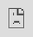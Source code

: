 ```yaml
---
title: "Reinforcement Learning in HASH Simulations"
date: "2021-07-14"
categories: 
  - "Simulation"
  - "AI"
---
```


_[Q-Learning Map Explorer](https://hash.ai/@hash/q-learning-map-explorer)_

Reinforcement Learning (RL) is a way to teach an agent how to behave in an environment by rewarding it when it does well and penalizing it when it does poorly. Using RL in HASH, you can create complex agents that figure out 'on their own' optimal strategies to follow in a simulation. These strategies (or **policies**) can then be applied to real world situations.

Reinforcement learning has the potential to transform how we build and use simulations. HASH as a platform is designed to help you leverage advances in the field of ML/RL and apply them directly within your simulations.

We've created a demonstration in HASH using a simple reinforcement learning algorithm called Q-Learning that agents can use to navigate a two-dimensional environment, avoid obstacles, and get to an end goal. You can follow along in our example simulation (linked and below), or use the [Q-Learning behavior library](https://hash.ai/@hash/qrl) we've published to experiment with it in your own RL simulations.

<iframe style="position: absolute; top: 0; left: 0;" src="https://core.hash.ai/embed.html?project=%40hash%2Fq-learning-map-explorer&amp;ref=stable&amp;tabs=3d%2Canalysis" width="100%" height="100%" frameborder="0" scrolling="auto"></iframe>

* * *

The basic structure of a reinforcement learning simulation is an **agent** decides what **actions** to take in a given time step in its **environment**; it executes the action, updating the **state** of the agent and its surrounding, and receives a **reward** which can then **update** the **policy** the agent uses to select actions.

![](images/rl-loop.png)

From "Reinforcement Learning: An Introduction, Sutton and Barto,   
MIT Press, Cambridge, MA, 2018

This loop continues until the agent either reaches the goal, hits an obstacle, or until a set number of time steps have passed; once either condition is met the simulation resets and repeats. However the policy the agent is using will be preserved, and updated every episode. After many runs (or episodes) the agent’s policy should converge to an optimal set of actions that are best suited for maximizing its reward.

Let's break down the different parts of the simulation and see how they fit into this RL framework.

#### **Environment**

Gridworld: The 2D environment we'll create for the agent to operate in is called 'gridworld'. This is a common testing and demo environment for experimenting with reinforcement learning algorithms. It's a two dimensional space populated with blocks that represent obstacles or goals. If the agent lands on an obstacle, it's penalized. If it gets to the goal state, the agent is rewarded.

The parameters for the environment are defined in **globals.json** in the gridworld object. In the initialization file, **init.py,** the environment is created from these parameters.

![](images/image32.png)

Our agent (the green 3D block), sitting in patient contemplation at simulation initialization, surveying the red obstacles and blue goal state.

#### **Agent**

The agent is initialized with a set of behaviors:

\[“validate\_action.py”, "action.py", "move.py", "reward.py", "update\_q.py", "control.py"\]

Each behavior represents a part of the reinforcement learning loop. It also contains fields for storing reward information and parameters applicable to the RL update algorithm.

```
 agent = {
   "behaviors": [“validate_action.py”, "action.py", "move.py", "reward.py",  "update_q.py", "control.py"],
   "agent_name": "rl",
   "q_table": q_table,
   "actions": actions,
   "position": [2, 0],
   "reward": 0,
   "episode_reward": 0,
   "episode": 0,
   "rewards": [],
   "episodes": [],
   "epsilon": context.globals()["epsilon"],
   "learning_rate": context.globals()["learning_rate"],
   "steps": 1
}
```

#### **Actions**

_Validate\_actions.py_

Every timestep the agent can consider taking one of four actions - it can move up, down, right, or left.

```
 actions = [
    [1, 0],
    [0, 1],
    [-1, 0],
    [0, -1]
  ]
```

At certain positions in gridworld, some of these actions would take it outside the bounds of our simulation. To prevent that, this behavior filters all possible actions to a subset of valid actions. It then stores these in `state[“actions”]`.

_action.py_

The agent now chooses which action to take based on how well a given action has historically performed in the long run, on average, at that position. The 'quality' of an action in a given location is stored in the agent's `q_table`; over many runs it will develop an accurate valuation of actions at specific spots. The **policy** of a Q-Learning agent can be thought of as the collection of values in its `q_table` (along with how it samples those values)

_**Note**: The q\_table is an array of arrays; the first level represents locations in the gridworld, the second level represents actions. The value of \[location\] \[action\] is a 'quality' score._

To make this more concrete, consider the scenario where the agent is in (6,8), next to the goal on its right.

![](images/rl-goal1.png)

The agent is one step away from a high reward

The optimal action is clearly to take the action (1,0) which will move the agent on to the goal state at (7,8). So the quality value of the action (1,0) at state (6,8) should be high, at least relative to all the other actions it could select from.

However, at the start, when the agent has no idea whether an action is good at a specific location, how does it choose which to execute? How does it learn that (1,0) is a good choice? And finally, how do we prevent an agent from prematurely optimizing and choosing an action that might appear good, but is not in fact as good as another possible choice?

This is a classic problem in reinforcement learning - and life in general - called the **explore-exploit tradeoff**. We want the agent to explore enough that we can be confident it has relatively correct _q-values_ for a given action at a given location, but eventually we want the agent to start to choose the best action.

With Q-Learning, this tradeoff is handled by a **hyperparameter** in the simulation called _epsilon_, which is defined in **globals.json** and is then stored on the agent as an attribute at the start of the simulation. Every timestep, when choosing an action, the agent randomly generates a number between and 1. If the value is less than the value of epsilon the agent will randomly select one of the four actions; if the value is greater than epsilon, the agent will select the action that has the highest q-value.

```
  # If exploiting, select best action from q_table
  exploit = random.random() > state["epsilon"]

  if exploit:
    q_values = state["q_table"][state["q_state"]]
    state["action"] = context.globals()["actions"][int(argmax(q_values))]

  # Else select a random action from potential actions
  else:
    state["action"] = state["actions"][random.choice(len(state["actions"]))]
```

_You can use the HASH optimization engine to automatically optimize hyperparameters to find the set that best selects actions._

#### **Reward**

_reward.py_

After the agent has decided on an action, it can compute the outcome of that action and receive a reward based on the new state of the simulation.

In this simulation, there are three potential reward adjustments.

- If the agent encounters an obstacle, the reward is decreased by the value of `obstacle_penalty`.

- If the agent gets to the goal, the reward is increased by the value of the `goal_reward`.

- Else, every time step where the agent hasn't hit an obstacle or a goal, the agent’s cumulative reward decreases by the `move_penalty`.

Adding a cost to moves is important as it incentivizes the agent to find the shortest path to the goal state.

#### **Update**

_update\_q.py_

The heart of the Q-learning algorithm is the `q_table` and the update function. We already described the `q_table` - an array of arrays storing scores for actions at locations - and the update function is how the scores are set and modified. After the state is set (i.e. the action has been executed) and the reward received, the agent retrieves the maximum future `q_score` available from that state, and then uses this in conjunction with any rewards received to set the `q_score` of the action.

The intuition here is that the value of a particular action depends both on the immediate rewards/penalties the agent receives from it, and from how well it opens up future highly valuable actions to take. Actions that may, in the moment, be more costly than another action - for instance moving farther away from the goal state - might still be a higher quality action to take - for instance if it avoids a set of obstacles.

The relative value of _immediate_ rewards vs _future_ rewards are determined by the discount\_factor hyperparameter - a higher `discount_factor` represents a preference for rewards in the future over rewards on that timestep. Additionally the `learning_rate` hyperparameter determines how much of an update to make to the existing `q_value`. A high `learning_rate` means it will update more, a low learning rate means it will update less from a score in a specific episode.

#### **Control**

_control.py_

Control handles the 'meta' part of the simulation. Once the agent has reached a stop point, either because it hit an obstacle, found the goal, or ran out of time, we want to reset the agent back to the starting point and adjust the hyperparameters, decaying epsilon and the learning rate.

**control.py** checks if the steps are equal to an episode length or if the agent's state is done, and if so saves the reward for that episode (useful for plotting the convergence of the agents algorithm), sets the agent back to the start position, and then multiplies the epsilon and learning by a decay value.

#### **Other Behaviors**

_move.py, control.py_

Action, Reward, Update, and Control are the general framework common to almost all reinforcement learning simulations. The specific behavior names might change, but the pattern remains the same.

But, outside of this design pattern, there are context specific behaviors an agent will want to execute for its given environment. In this simulation, this is **move.py**, which handles actually taking the action selected by the agent and executing it in the new environment.

## Outcome

When we run the simulation, we can see in the 3D viewer the agent moving about and landing on obstacles or the goal, being reset, and starting over. Over hundreds of runs, its `q_table` values reflect quality scores that, as it begins to exploit more than explore, will guide it more frequently to the goal state while avoiding obstacles.

![](images/Kapture-2021-07-08-at-16.25.16.gif)

In the beginning, it is lost.

![](images/Kapture-2021-07-08-at-16.26.38.gif)

Over many time steps, it finds a way.

To get a more quantitative measure of how the agent is performing, switch to the analysis view and watch the rewards per episode increasingly converge to a steady state positive value.

![](images/rl-reward.png)

Agent converging on path with maximum reward

The speed at which the agent converges to a steady, positive reward state will be determined in large part by the hyperparameters of the simulation. The reward size, penalty size, epsilon, etc. will all affect the behavior of the agent. You can try manually setting different values in global and see what happens, or you can use [the HASH optimization engine](https://docs.hash.ai/core/creating-simulations/experiments/optimization-experiments) to select hyperparameters that maximize the reward.

To build your own RL simulations with HASH, you can experiment with the library of RL behaviors shared from this simulation. They contain generic versions of the action, reward, and update behaviors - you can use the Q-learning algorithm or implement your own custom algorithm. For inspiration [take a look at a prisoners dilemma simulation](https://hash.ai/@hash/prisoners-dilemma-with-q-learning) with two agents leveraging the QRL libraries. And while they're by no means a replacement for the full fledged RL implementations you'll find in frameworks like Tensorflow or PyTorch, they're a great way to start experimenting with RL.

Over the coming months we’ll be releasing HASH’s long-awaited hEngine, together with specific reinforcement learning features, including support for external frameworks, making it as easy as possible to add powerful learning capabilities to your simulations.
